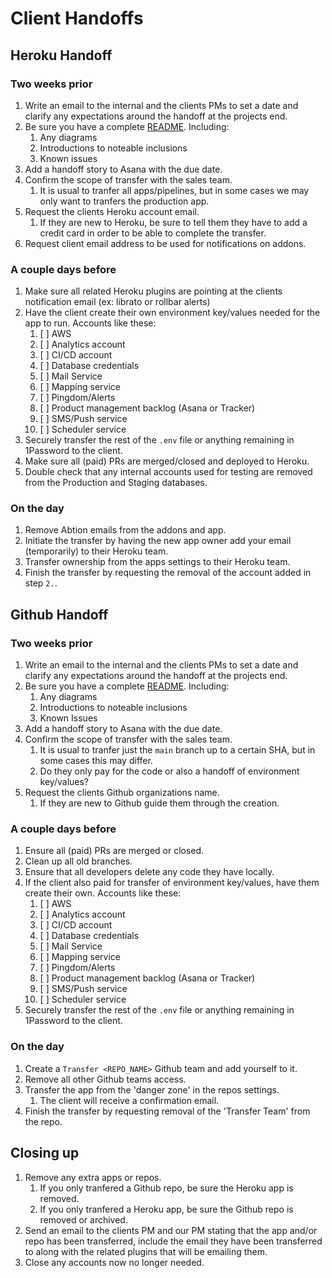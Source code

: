 # Client Handoffs

## Heroku Handoff

### Two weeks prior

1. Write an email to the internal and the clients PMs to set a date and clarify any expectations around the handoff at the projects end.
2. Be sure you have a complete [README](https://github.com/abtion/guidelines/blob/main/README.standard.md). Including:
    1. Any diagrams
    2. Introductions to noteable inclusions
    3. Known issues
3. Add a handoff story to Asana with the due date.
4. Confirm the scope of transfer with the sales team.
    1. It is usual to tranfer all apps/pipelines, but in some cases we may only want to tranfers the production app.
5. Request the clients Heroku account email.
    1. If they are new to Heroku, be sure to tell them they have to add a credit card in order to be able to complete the transfer.
6. Request client email address to be used for notifications on addons.

### A couple days before

1. Make sure all related Heroku plugins are pointing at the clients notification email (ex: librato or rollbar alerts)
2. Have the client create their own environment key/values needed for the app to run. Accounts like these:
    1. [ ] AWS
    2. [ ] Analytics account
    3. [ ] CI/CD account
    4. [ ] Database credentials
    5. [ ] Mail Service
    6. [ ] Mapping service
    7. [ ] Pingdom/Alerts
    8. [ ] Product management backlog (Asana or Tracker)
    9. [ ] SMS/Push service
    10. [ ] Scheduler service
3. Securely transfer the rest of the `.env` file or anything remaining in 1Password to the client.
4. Make sure all (paid) PRs are merged/closed and deployed to Heroku.
5. Double check that any internal accounts used for testing are removed from the Production and Staging databases.

### On the day

1. Remove Abtion emails from the addons and app.
2. Initiate the transfer by having the new app owner add your email (temporarily) to their Heroku team.
3. Transfer ownership from the apps settings to their Heroku team.
4. Finish the transfer by requesting the removal of the account added in step `2.`.

## Github Handoff

### Two weeks prior

1. Write an email to the internal and the clients PMs to set a date and clarify any expectations around the handoff at the projects end.
2. Be sure you have a complete [README](https://github.com/abtion/guidelines/blob/main/README.standard.md). Including:
    1. Any diagrams
    2. Introductions to noteable inclusions
    3. Known Issues
3. Add a handoff story to Asana with the due date.
4. Confirm the scope of transfer with the sales team.
    1. It is usual to tranfer just the `main` branch up to a certain SHA, but in some cases this may differ.
    2. Do they only pay for the code or also a handoff of environment key/values?
5. Request the clients Github organizations name.
    1. If they are new to Github guide them through the creation.

### A couple days before

1. Ensure all (paid) PRs are merged or closed.
2. Clean up all old branches.
3. Ensure that all developers delete any code they have locally.
4. If the client also paid for transfer of environment key/values, have them create their own. Accounts like these:
    1. [ ] AWS
    2. [ ] Analytics account
    3. [ ] CI/CD account
    4. [ ] Database credentials
    5. [ ] Mail Service
    6. [ ] Mapping service
    7. [ ] Pingdom/Alerts
    8. [ ] Product management backlog (Asana or Tracker)
    9. [ ] SMS/Push service
    10. [ ] Scheduler service
5. Securely transfer the rest of the `.env` file or anything remaining in 1Password to the client.

### On the day

1. Create a `Transfer <REPO_NAME>` Github team and add yourself to it.
2. Remove all other Github teams access.
3. Transfer the app from the 'danger zone' in the repos settings.
    1. The client will receive a confirmation email.
4. Finish the transfer by requesting removal of the 'Transfer Team' from the repo.

## Closing up
1. Remove any extra apps or repos.
    1. If you only tranfered a Github repo, be sure the Heroku app is removed.
    2. If you only tranfered a Heroku app, be sure the Github repo is removed or archived.
2. Send an email to the clients PM and our PM stating that the app and/or repo has been transferred, include the email they have been transferred to along with the related plugins that will be emailing them.
3. Close any accounts now no longer needed.
